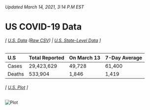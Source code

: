 ###### Updated March 14, 2021, 3:14 P.M EST
# US COVID-19 Data 
###### [ [U.S. Data](us.csv) ([Raw CSV](https://raw.githubusercontent.com/drebrb/covid-19-data/master/us.csv)) | [U.S. State-Level Data](states) ]
| U.S    | Total Reported   | On March 13   | 7-Day Average   |
|:-------|:-----------------|:--------------|:----------------|
| Cases  | 29,423,629       | 49,728        | 61,400          |
| Deaths | 533,904          | 1,846         | 1,419           |
###### [ [U.S. Plot](us.png) ]
![Plot](https://github.com/drebrb/covid-19-data/blob/master/us.png)